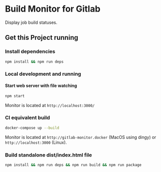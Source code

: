 # Build Monitor for Gitlab

Display job build statuses.

## Get this Project running

### Install dependencies

```sh
npm install && npm run deps
```

### Local development and running

#### Start web server with file watching

```sh
npm start
```

Monitor is located at `http://localhost:3000/`


### CI equivalent build

```sh
docker-compose up --build
```

Monitor is located at `http://gitlab-monitor.docker` (MacOS using dingy) or `http://localhost:3000` (Linux).


### Build standalone dist/index.html file

```sh
npm install && npm run deps && npm run build && npm run package
```

